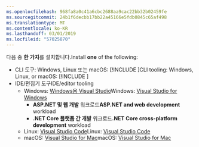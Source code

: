 ```yaml
---
ms.openlocfilehash: 968fa8a0c41a6cbc2688aa9cac22bb32b02459fe
ms.sourcegitcommit: 24b1f6decbb17bb22a45166e5fdb0845c65af498
ms.translationtype: MT
ms.contentlocale: ko-KR
ms.lasthandoff: 03/01/2019
ms.locfileid: "57025870"
---
```

<span data-ttu-id="2fcbc-101">다음 중 **한 가지**를 설치합니다.</span><span class="sxs-lookup"><span data-stu-id="2fcbc-101">Install **one** of the following:</span></span>

* <span data-ttu-id="2fcbc-102">CLI 도구: Windows, Linux 또는 macOS: [!INCLUDE [](~/includes/net-core-sdk-download-link.md)]</span><span class="sxs-lookup"><span data-stu-id="2fcbc-102">CLI tooling: Windows, Linux, or macOS: [!INCLUDE [](~/includes/net-core-sdk-download-link.md)]</span></span>
* <span data-ttu-id="2fcbc-103">IDE/편집기 도구</span><span class="sxs-lookup"><span data-stu-id="2fcbc-103">IDE/editor tooling</span></span>
  * <span data-ttu-id="2fcbc-104">Windows: [Windows용 Visual Studio](https://www.microsoft.com/net/download/windows)</span><span class="sxs-lookup"><span data-stu-id="2fcbc-104">Windows: [Visual Studio for Windows](https://www.microsoft.com/net/download/windows)</span></span>
    * <span data-ttu-id="2fcbc-105">**ASP.NET 및 웹 개발** 워크로드</span><span class="sxs-lookup"><span data-stu-id="2fcbc-105">**ASP.NET and web development** workload</span></span>
    * <span data-ttu-id="2fcbc-106">**.NET Core 플랫폼 간 개발** 워크로드</span><span class="sxs-lookup"><span data-stu-id="2fcbc-106">**.NET Core cross-platform development** workload</span></span>
  * <span data-ttu-id="2fcbc-107">Linux: [Visual Studio Code](https://www.microsoft.com/net/download/linux)</span><span class="sxs-lookup"><span data-stu-id="2fcbc-107">Linux: [Visual Studio Code](https://www.microsoft.com/net/download/linux)</span></span>
  * <span data-ttu-id="2fcbc-108">macOS: [Visual Studio for Mac](https://www.microsoft.com/net/download/macos)</span><span class="sxs-lookup"><span data-stu-id="2fcbc-108">macOS: [Visual Studio for Mac](https://www.microsoft.com/net/download/macos)</span></span>
